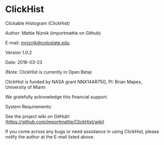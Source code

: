 # ClickHist

Clickable Histogram (ClickHist)

Author: Mattie Niznik (importmattie on Github)

E-mail: mniznik@colostate.edu

Version 1.0.2

Date: 2016-03-23

(Note: ClickHist is currently in Open Beta)

ClickHist is funded by NASA grant NNX14AR75G, PI: Brian Mapes, University of Miami

We gratefully acknowledge this financial support.

System Requirements:

See the project wiki on GitHub! (https://github.com/importmattie/ClickHist/wiki)

If you come across any bugs or need assistance in using ClickHist, please notify the author at the E-mail listed above.
